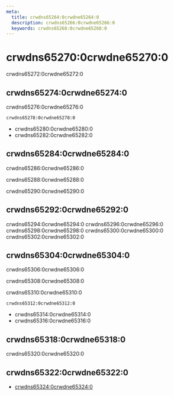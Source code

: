 ```yaml
---
meta:
  title: crwdns65264:0crwdne65264:0
  description: crwdns65266:0crwdne65266:0
  keywords: crwdns65268:0crwdne65268:0
---
```


# crwdns65270:0crwdne65270:0
crwdns65272:0crwdne65272:0

<entry-ad />

## crwdns65274:0crwdne65274:0
crwdns65276:0crwdne65276:0

`crwdns65278:0crwdne65278:0`
- crwdns65280:0crwdne65280:0
- crwdns65282:0crwdne65282:0


## crwdns65284:0crwdne65284:0
crwdns65286:0crwdne65286:0

  crwdns65288:0crwdne65288:0

  crwdns65290:0crwdne65290:0

## crwdns65292:0crwdne65292:0
crwdns65294:0crwdne65294:0
<alert type="success">crwdns65296:0crwdne65296:0</alert>
<alert type="info">crwdns65298:0crwdne65298:0</alert>
<alert type="warning">crwdns65300:0crwdne65300:0</alert>
<alert type="error">crwdns65302:0crwdne65302:0</alert>

## crwdns65304:0crwdne65304:0
crwdns65306:0crwdne65306:0

  crwdns65308:0crwdne65308:0

  crwdns65310:0crwdne65310:0

  `crwdns65312:0crwdne65312:0`
  - crwdns65314:0crwdne65314:0
  - crwdns65316:0crwdne65316:0

## crwdns65318:0crwdne65318:0
crwdns65320:0crwdne65320:0

## crwdns65322:0crwdne65322:0
  - [crwdns65324:0crwdne65324:0]()

<doc-footer />
